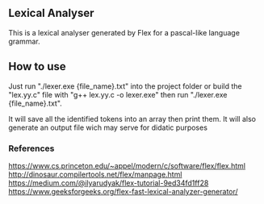 ## Lexical Analyser

This is a lexical analyser generated by Flex for a pascal-like language grammar. 

## How to use

Just run "./lexer.exe {file_name}.txt" into the project folder or build the "lex.yy.c" file with "g++ lex.yy.c -o lexer.exe" then run "./lexer.exe {file_name}.txt".

It will save all the identified tokens into an array then print them. It will also generate an output file wich may serve for didatic purposes

### References

https://www.cs.princeton.edu/~appel/modern/c/software/flex/flex.html
http://dinosaur.compilertools.net/flex/manpage.html
https://medium.com/@ilyarudyak/flex-tutorial-9ed34fd1ff28
https://www.geeksforgeeks.org/flex-fast-lexical-analyzer-generator/